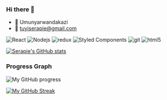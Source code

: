 ### Hi there 👋
- 👯 Umunyarwandakazi
- 📩 tuyiserapie@gmail.com
<!--
**serapieTuyishime/serapieTuyishime** is a ✨ _special_ ✨ repository because its `README.md` (this file) appears on your GitHub profile.

Here are some ideas to get you started:

- 🔭 I’m currently working on Myself
- 🌱 I’m currently learning NextJs
- 👯 I’m looking to collaborate ...
- 🤔 I’m looking for help with ...
- 💬 Ask me about ...
- 📫 How to reach me: https://www.linkedin.com/in/serapie-tuyishime-b0a9421a2/
* 😄 Pronouns: Umunyarwandakazi 
- ⚡ Fun fact: I love coding
-->
<img alt="React" src="https://img.shields.io/badge/-React-45b8d8?style=flat-square&logo=react&logoColor=white" /> <img alt="Nodejs" src="https://img.shields.io/badge/-Nodejs-43853d?style=flat-square&logo=Node.js&logoColor=white" /> <img alt="redux" src="https://img.shields.io/badge/-Redux-764ABC?style=flat-square&logo=redux&logoColor=white" /> <img alt="Styled Components" src="https://img.shields.io/badge/-Styled_Components-db7092?style=flat-square&logo=styled-components&logoColor=white" /> <img alt="git" src="https://img.shields.io/badge/-Git-F05032?style=flat-square&logo=git&logoColor=white" /> <img alt="html5" src="https://img.shields.io/badge/-HTML5-E34F26?style=flat-square&logo=html5&logoColor=white" />
  
  
<!-- ## Visitor count:  
![Visitor Count](https://profile-counter.glitch.me/serapieTuyishime/count.svg) -->


[![Serapie's GitHub stats](https://github-readme-stats.vercel.app/api?username=serapieTuyishime&hide=isues,stars&?count_private=true&theme=radical)](https://github.com/anuraghazra/github-readme-stats)  
<!-- [![Top Langs](https://github-readme-stats.vercel.app/api/top-langs/?username=serapieTuyishime&layout=compact)](https://github.com/anuraghazra/github-readme-stats) -->

###

<h3>Progress Graph</h3>

![My GitHub progress](https://github-profile-summary-cards.vercel.app/api/cards/profile-details?username=serapieTuyishime&theme=algolia&hide_border=true)

[![My GitHub Streak](https://streak-stats.demolab.com/?user=serapieTuyishime&theme=algolia&hide_border=true)](https://git.io/streak-stats)
